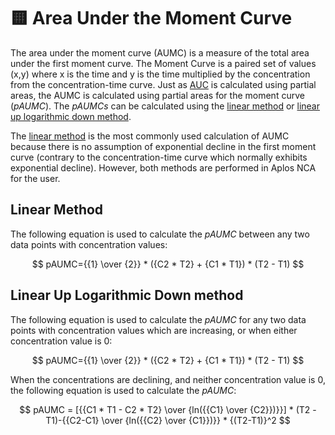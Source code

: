 # 🟨 Area Under the Moment Curve

The area under the moment curve (AUMC) is a measure of the total area under the first moment curve. The Moment Curve is a paired set of values (x,y) where x is the time and y is the time multiplied by the concentration from the concentration-time curve. Just as [AUC](aucmethods.md) is calculated using partial areas, the AUMC is calculated using partial areas for the moment curve ($pAUMC$). The $pAUMCs$ can be calculated using the [linear method](#linear-method) or [linear up logarithmic down method](#linear-up-logarithmic-down-method). 

The [linear method](#linear-method) is the most commonly used calculation of AUMC because there is no assumption of exponential decline in the first moment curve (contrary to the concentration-time curve which normally exhibits exponential decline). However, both methods are performed in Aplos NCA for the user. 

## Linear Method

The following equation is used to calculate the $pAUMC$ between any two data points with concentration values:

$$ pAUMC={{1} \over {2}} * ({C2 * T2} + {C1 * T1}) * (T2 - T1) $$

## Linear Up Logarithmic Down method

The following equation is used to calculate the $pAUMC$ for any two data points with concentration values which are increasing, or when either concentration value is 0:

$$ pAUMC={{1} \over {2}} * ({C2 * T2} + {C1 * T1}) * (T2 - T1) $$

When the concentrations are declining, and neither concentration value is 0, the following equation is used to calculate the $pAUMC$:

$$ pAUMC = [{{C1 * T1 - C2 * T2} \over {ln({{C1} \over {C2}})}}] * (T2 - T1)-{{C2-C1} \over {ln({{C2} \over {C1}})}} * {(T2-T1)}^2 $$